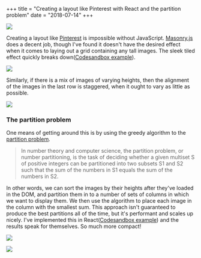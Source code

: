 +++
title = "Creating a layout like Pinterest with React and the partition problem"
date = "2018-07-14"
+++

![](https://s3-eu-west-1.amazonaws.com/www.img.damiannicholson.com/Screen_Shot_2018-07-13_at_23.11.55.png)

Creating a layout like [Pinterest](https://www.pinterest.co.uk/) is impossible
without JavaScript. [Masonry.js](https://masonry.desandro.com/) does a decent
job, though I've found it doesn't have the desired effect when it comes to
laying out a grid containing any tall images. The sleek tiled effect quickly
breaks down([Codesandbox example](https://x7k7y98mrp.codesandbox.io/)).

![](https://s3-eu-west-1.amazonaws.com/www.img.damiannicholson.com/x7k7y98mrp.codesandbox.io__1.png)

Similarly, if there is a mix of images of varying heights, then the alignment of
the images in the last row is staggered, when it ought to vary as little as
possible.

![](https://s3-eu-west-1.amazonaws.com/www.img.damiannicholson.com/x7k7y98mrp.codesandbox.io__2.png)

### The partition problem

One means of getting around this is by using the greedy algorithm to the
[partition
problem](https://en.wikipedia.org/wiki/Partition_problem#The_greedy_algorithm).

> In number theory and computer science, the partition problem, or number
> partitioning, is the task of deciding whether a given multiset S of positive
> integers can be partitioned into two subsets S1 and S2 such that the sum of
> the numbers in S1 equals the sum of the numbers in S2.

In other words, we can sort the images by their heights after they've loaded in
the DOM, and partition them in to a number of sets of columns in which we want
to display them. We then use the algorithm to place each image in the column
with the smallest sum. This approach isn't guaranteed to produce the best
partitions all of the time, but it's performant and scales up nicely. I've
implemented this in React([Codesandbox
example](https://x260l8963z.codesandbox.io/)) and the results speak for
themselves. So much more compact!

![](https://s3-eu-west-1.amazonaws.com/www.img.damiannicholson.com/x260l8963z.codesandbox.io_.png)

![](https://s3-eu-west-1.amazonaws.com/www.img.damiannicholson.com/x260l8963z.codesandbox.io__1.png)
